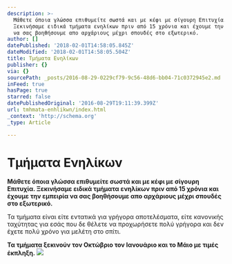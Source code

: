 ```yaml
---
description: >-
  Μάθετε όποια γλώσσα επιθυμείτε σωστά και με κέφι με σίγουρη Επιτυχία.
  Ξεκινήσαμε ειδικά τμήματα ενηλίκων πριν από 15 χρόνια και έχουμε την εμπειρία
  να σας βοηθήσουμε απο αρχάριους μέχρι σπουδές στο εξωτερικό.
author: []
datePublished: '2018-02-01T14:58:05.845Z'
dateModified: '2018-02-01T14:58:05.504Z'
title: Τμήματα Ενηλίκων
publisher: {}
via: {}
sourcePath: _posts/2016-08-29-0229cf79-9c56-48d6-bb04-71c0372945e2.md
inFeed: true
hasPage: true
starred: false
datePublishedOriginal: '2016-08-29T19:11:39.399Z'
url: tmhmata-enhlikwn/index.html
_context: 'http://schema.org'
_type: Article

---
```

# Τμήματα Ενηλίκων

**Μάθετε όποια γλώσσα επιθυμείτε σωστά και με κέφι με σίγουρη Επιτυχία. Ξεκινήσαμε ειδικά τμήματα ενηλίκων πριν από 15 χρόνια και έχουμε την εμπειρία να σας βοηθήσουμε απο αρχάριους μέχρι σπουδές στο εξωτερικό.**

Τα τμήματα είναι είτε εντατικά για γρήγορα αποτελέσματα, είτε κανονικής ταχύτητας για εσάς που δε θέλετε να προχωρήσετε πολύ γρήγορα και δεν έχετε πολύ χρόνο για μελέτη στο σπίτι. 

**Τα τμήματα ξεκινούν τον Οκτώβριο τον Ιανουάριο και το Μάιο με τιμές έκπληξη.**
![](https://the-grid-user-content.s3-us-west-2.amazonaws.com/0e822abd-4104-4ae5-ad36-a644c8855fd2.jpg)